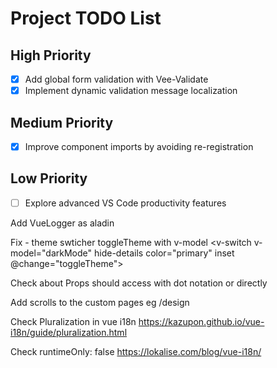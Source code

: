 # Project TODO List

## High Priority
- [x] Add global form validation with Vee-Validate
- [x] Implement dynamic validation message localization

## Medium Priority
- [x] Improve component imports by avoiding re-registration

## Low Priority
- [ ] Explore advanced VS Code productivity features

Add VueLogger as aladin

Fix - theme swticher toggleTheme with v-model
  <v-switch v-model="darkMode" hide-details color="primary" inset @change="toggleTheme">


Check about Props should access with dot notation or directly

Add scrolls to the custom pages eg /design


Check Pluralization in vue i18n
https://kazupon.github.io/vue-i18n/guide/pluralization.html


Check runtimeOnly: false
https://lokalise.com/blog/vue-i18n/


